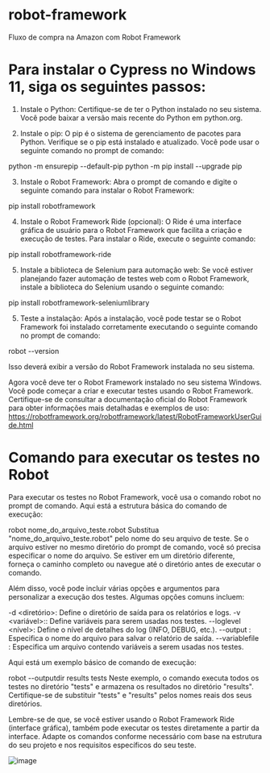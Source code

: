 # robot-framework
Fluxo de compra na Amazon com Robot Framework

# Para instalar o Cypress no Windows 11, siga os seguintes passos:

1. Instale o Python:
Certifique-se de ter o Python instalado no seu sistema. Você pode baixar a versão mais recente do Python em python.org.

2. Instale o pip:
O pip é o sistema de gerenciamento de pacotes para Python. 
Verifique se o pip está instalado e atualizado. 
Você pode usar o seguinte comando no prompt de comando:

python -m ensurepip --default-pip
python -m pip install --upgrade pip

3. Instale o Robot Framework:
Abra o prompt de comando e digite o seguinte comando para instalar o Robot Framework:

pip install robotframework

4. Instale o Robot Framework Ride (opcional):
O Ride é uma interface gráfica de usuário para o Robot Framework que facilita a criação e execução de testes. 
Para instalar o Ride, execute o seguinte comando:

pip install robotframework-ride

5. Instale a biblioteca de Selenium para automação web:
Se você estiver planejando fazer automação de testes web com o Robot Framework, instale a biblioteca do Selenium usando o seguinte comando:

pip install robotframework-seleniumlibrary

5. Teste a instalação:
Após a instalação, você pode testar se o Robot Framework foi instalado corretamente executando o seguinte comando no prompt de comando:

robot --version

Isso deverá exibir a versão do Robot Framework instalada no seu sistema.

Agora você deve ter o Robot Framework instalado no seu sistema Windows. 
Você pode começar a criar e executar testes usando o Robot Framework. 
Certifique-se de consultar a documentação oficial do Robot Framework para obter informações mais detalhadas e exemplos de uso: https://robotframework.org/robotframework/latest/RobotFrameworkUserGuide.html

# Comando para executar os testes no Robot

Para executar os testes no Robot Framework, você usa o comando robot no prompt de comando. 
Aqui está a estrutura básica do comando de execução:

robot nome_do_arquivo_teste.robot
Substitua "nome_do_arquivo_teste.robot" pelo nome do seu arquivo de teste. 
Se o arquivo estiver no mesmo diretório do prompt de comando, você só precisa especificar o nome do arquivo. Se estiver em um diretório diferente, forneça o caminho completo ou navegue até o diretório antes de executar o comando.

Além disso, você pode incluir várias opções e argumentos para personalizar a execução dos testes. 
Algumas opções comuns incluem:

-d <diretório>: Define o diretório de saída para os relatórios e logs.
-v <variável>:<valor>: Define variáveis para serem usadas nos testes.
--loglevel <nível>: Define o nível de detalhes do log (INFO, DEBUG, etc.).
--output <arquivo>: Especifica o nome do arquivo para salvar o relatório de saída.
--variablefile <arquivo>: Especifica um arquivo contendo variáveis a serem usadas nos testes.

Aqui está um exemplo básico de comando de execução:

robot --outputdir results tests
Neste exemplo, o comando executa todos os testes no diretório "tests" e armazena os resultados no diretório "results". 
Certifique-se de substituir "tests" e "results" pelos nomes reais dos seus diretórios.

Lembre-se de que, se você estiver usando o Robot Framework Ride (interface gráfica), também pode executar os testes diretamente a partir da interface.
Adapte os comandos conforme necessário com base na estrutura do seu projeto e nos requisitos específicos do seu teste.

![image](https://github.com/jonathanmotta/robot-framework/assets/43069521/031adc0b-c232-4dcf-8eb9-0132e62ad5ac)
